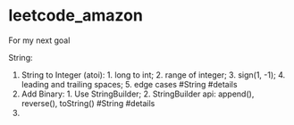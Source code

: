 # leetcode_amazon
For my next goal


String:
1. String to Integer (atoi): 1. long to int; 2. range of integer; 3. sign(1, -1); 4. leading and trailing spaces; 5. edge cases        #String #details
2. Add Binary: 1. Use StringBuilder; 2. StringBuilder api: append(), reverse(), toString()        #String #details
3. 